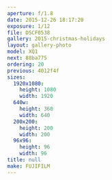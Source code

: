 ```yaml
---
aperture: f/1.8
date: 2015-12-26 18:17:20
exposure: 1/12
file: DSCF0538
gallery: 2015-christmas-holidays
layout: gallery-photo
model: XQ1
next: 88ba775
ordering: 20
previous: 4012f4f
sizes:
  1920x1080:
    height: 1080
    width: 1920
  640w:
    height: 360
    width: 640
  200x200:
    height: 200
    width: 200
  96x96:
    height: 96
    width: 96
title: null
make: FUJIFILM
---
```

